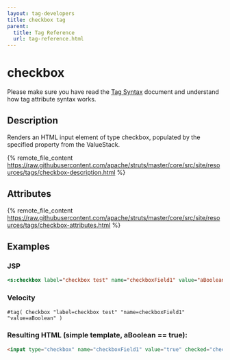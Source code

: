```yaml
---
layout: tag-developers
title: checkbox tag
parent:
  title: Tag Reference
  url: tag-reference.html
---
```


# checkbox

Please make sure you have read the [Tag Syntax](tag-syntax) document and understand how tag attribute syntax works.

## Description

Renders an HTML input element of type checkbox, populated by the specified property from the ValueStack.

{% remote_file_content https://raw.githubusercontent.com/apache/struts/master/core/src/site/resources/tags/checkbox-description.html %}

## Attributes

{% remote_file_content https://raw.githubusercontent.com/apache/struts/master/core/src/site/resources/tags/checkbox-attributes.html %}

## Examples

### JSP

```jsp
<s:checkbox label="checkbox test" name="checkboxField1" value="aBoolean" fieldValue="true"/>
```

### Velocity

```
#tag( Checkbox "label=checkbox test" "name=checkboxField1" "value=aBoolean" )
```

### Resulting HTML (simple template, aBoolean == true):

```html
<input type="checkbox" name="checkboxField1" value="true" checked="checked" />
```

